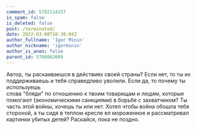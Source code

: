 ```yaml
---
comment_id: 5782114157
is_spam: false
is_deleted: false
post: /terminated/
date: 2022-03-08T10:30:04Z
author_fullname: 'Igor Minin'
author_nickname: 'igorminin'
author_is_anon: false
parent_id: 5780863609
---
```


<p>Автор, ты раскаиваешся в действиях своей страны? Если нет, то ты их<br>поддерживаешь и тебя справедливо уволили. Если да, то почему ты используешь <br>слова "бляди" по отношению к твоим товарищам и людям, которые помогают (экономическими санкциями) в борьбе с захватчиком? Ты часть этой войны, хочешь ты или нет. Хотел чтобы война обошла тебя стороной, а ты сидя в теплом кресле ел мороженное и рассматривал картинки убитых детей? Раскайся, пока не поздно.</p>
